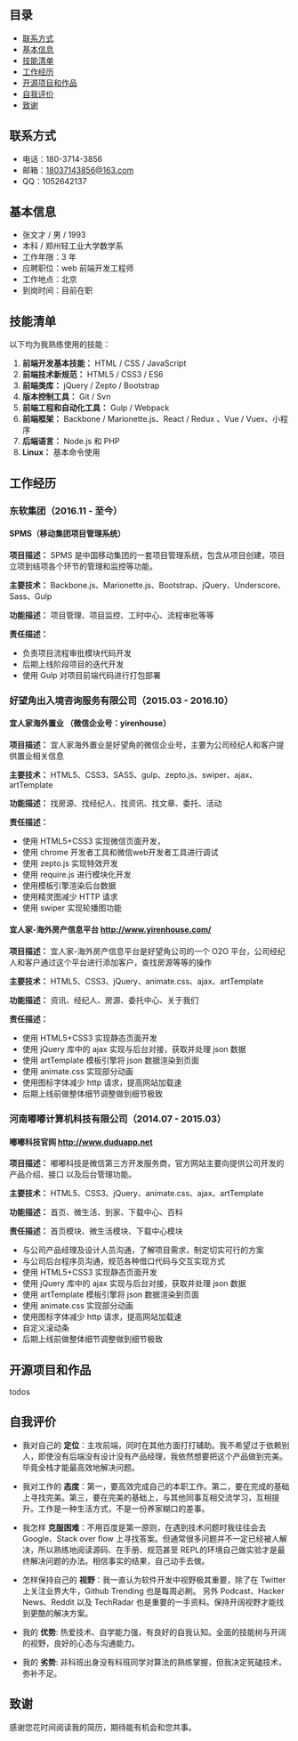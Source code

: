 ## 目录

+ [联系方式](#联系方式)
+ [基本信息](#基本信息)
+ [技能清单](#技能清单)
+ [工作经历](#工作经历)
+ [开源项目和作品](#开源项目和作品)
+ [自我评价](#自我评价)
+ [致谢](#致谢)

## 联系方式

+ 电话：180-3714-3856
+ 邮箱：18037143856@163.com
+ QQ：1052642137

## 基本信息

+ 张文才 / 男 / 1993
+ 本科 / 郑州轻工业大学数学系
+ 工作年限：3 年
+ 应聘职位：web 前端开发工程师
+ 工作地点：北京
+ 到岗时间：目前在职

## 技能清单

以下均为我熟练使用的技能：

1. **前端开发基本技能：** HTML / CSS / JavaScript
1. **前端技术新规范：** HTML5 / CSS3 / ES6
1. **前端类库：** jQuery / Zepto / Bootstrap
1. **版本控制工具：** Git / Svn
1. **前端工程和自动化工具：** Gulp / Webpack
1. **前端框架：** Backbone / Marionette.js、React / Redux 、Vue / Vuex、小程序
1. **后端语言：** Node.js 和 PHP
1. **Linux：** 基本命令使用

## 工作经历

### 东软集团（2016.11 - 至今）

#### SPMS（移动集团项目管理系统）

**项目描述：** SPMS 是中国移动集团的一套项目管理系统，包含从项目创建，项目立项到结项各个环节的管理和监控等功能。

**主要技术：** Backbone.js、Marionette.js、Bootstrap、jQuery、Underscore、Sass、Gulp

**功能描述：** 项目管理、项目监控、工时中心、流程审批等等

**责任描述：**  
+ 负责项目流程审批模块代码开发
+ 后期上线阶段项目的迭代开发
+ 使用 Gulp 对项目前端代码进行打包部署

### 好望角出入境咨询服务有限公司（2015.03 ­- 2016.10）

#### 宜人家海外置业 （微信企业号：yirenhouse）

**项目描述：** 宜人家海外置业是好望角的微信企业号，主要为公司经纪人和客户提供置业相关信息

**主要技术：** HTML5、CSS3、SASS、gulp、zepto.js、swiper、ajax、artTemplate

**功能描述：** 找房源、找经纪人、找资讯、找文章、委托、活动

**责任描述：**
+ 使用 HTML5+CSS3 实现微信页面开发，
+ 使用 chrome 开发者工具和微信web开发者工具进行调试
+ 使用 zepto.js 实现特效开发
+ 使用 require.js 进行模块化开发
+ 使用模板引擎渲染后台数据
+ 使用精灵图减少 HTTP 请求
+ 使用 swiper 实现轮播图功能

#### 宜人家-海外房产信息平台 http://www.yirenhouse.com/

**项目描述：** 宜人家-海外房产信息平台是好望角公司的一个 O2O 平台，公司经纪人和客户通过这个平台进行添加客户，查找房源等等的操作

**主要技术：** HTML5、CSS3、jQuery、animate.css、ajax、artTemplate

**功能描述：** 资讯、经纪人、房源、委托中心、关于我们

**责任描述：** 
+ 使用 HTML5+CSS3 实现静态页面开发
+ 使用 jQuery 库中的 ajax 实现与后台对接，获取并处理 json 数据
+ 使用 artTemplate 模板引擎将 json 数据渲染到页面
+ 使用 animate.css 实现部分动画
+ 使用图标字体减少 http 请求，提高网站加载速
+ 后期上线前做整体细节调整做到细节极致

### 河南嘟嘟计算机科技有限公司（2014.07 ­- 2015.03）

#### 嘟嘟科技官网 http://www.duduapp.net

**项目描述：** 嘟嘟科技是微信第三方开发服务商，官方网站主要向提供公司开发的产品介绍、接口
以及后台管理功能。

**主要技术：** HTML5、CSS3、jQuery、animate.css、ajax、artTemplate

**功能描述：** 首页、微生活、到家、下载中心、百科

**责任描述：** 首页模块、微生活模块、下载中心模块
+ 与公司产品经理及设计人员沟通，了解项目需求，制定切实可行的方案
+ 与公司后台程序员沟通，规范各种借口代码与交互实现方式
+ 使用 HTML5+CSS3 实现静态页面开发
+ 使用 jQuery 库中的 ajax 实现与后台对接，获取并处理 json 数据
+ 使用 artTemplate 模板引擎将 json 数据渲染到页面
+ 使用 animate.css 实现部分动画
+ 使用图标字体减少 http 请求，提高网站加载速
+ 自定义滚动条
+ 后期上线前做整体细节调整做到细节极致

## 开源项目和作品

todos

## 自我评价

+ 我对自己的 **定位**：主攻前端，同时在其他方面打打辅助。我不希望过于依赖别人，即使没有后端没有设计没有产品经理，我依然想要把这个产品做到完美。毕竟全栈才能最高效地解决问题。

+ 我对工作的 **态度**：第一，要高效完成自己的本职工作。第二，要在完成的基础上寻找完美。第三，要在完美的基础上，与其他同事互相交流学习，互相提升。工作是一种生活方式，不是一份养家糊口的差事。

+ 我怎样 **克服困难**：不用百度是第一原则，在遇到技术问题时我往往会去 Google、Stack over flow 上寻找答案。但通常很多问题并不一定已经被人解决，所以熟练地阅读源码、在手册、规范甚至 REPL的环境自己做实验才是最终解决问题的办法。相信事实的结果，自己动手去做。

+ 怎样保持自己的 **视野**：我一直认为软件开发中视野极其重要，除了在 Twitter 上关注业界大牛，Github Trending 也是每周必刷。 另外 Podcast、Hacker News、Reddit 以及 TechRadar 也是重要的一手资料。保持开阔视野才能找到更酷的解决方案。

+ 我的 **优势**: 热爱技术、自学能力强，有良好的自我认知。全面的技能树与开阔的视野，良好的心态与沟通能力。

+ 我的 **劣势**: 非科班出身没有科班同学对算法的熟练掌握，但我决定死磕技术，弥补不足。

## 致谢

感谢您花时间阅读我的简历，期待能有机会和您共事。
